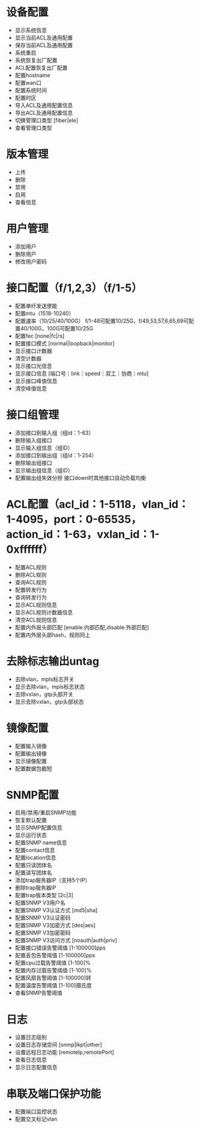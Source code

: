 # 设备配置
- 显示系统信息
- 显示当前ACL及通用配置
- 保存当前ACL及通用配置
- 系统重启
- 系统恢复出厂配置
- ACL配置恢复出厂配置
- 配置hostname
- 配置wan口
- 配置系统时间
- 配置时区
- 导入ACL及通用配置信息
- 导出ACL及通用配置信息
- 切换管理口类型 [fiber|ele]
- 查看管理口类型

# 版本管理
- 上传
- 删除
- 禁用
- 启用
- 查看信息

# 用户管理
- 添加用户
- 删除用户
- 修改用户密码

# 接口配置（f/1,2,3）（f/1-5）
- 配置单纤发送使能
- 配置mtu（1518-10240）
- 配置速率（10/25/40/100G）  f/1-48可配置10/25G，f/49,53,57,6,65,69可配置40/100G，100G可配置10/25G
- 配置fec [none|fc|rs]
- 配置接口模式 [normal|loopback|monitor]
- 显示接口计数器
- 清空计数器
- 显示接口光信息
- 显示接口信息 [端口号｜link｜speed｜双工｜协商｜mtu]
- 显示接口峰值信息
- 清空峰值信息

# 接口组管理
- 添加接口到输入组（组id：1-63）
- 删除输入组接口
- 显示输入组信息（组ID）
- 添加接口到输出组（组id：1-254）
- 删除输出组接口
- 显示输出组信息（组ID）
- 配置输出组失效分担   接口down时其他接口自动负载均衡

# ACL配置（acl_id：1-5118，vlan_id：1-4095，port：0-65535，action_id：1-63，vxlan_id：1-0xffffff）
- 配置ACL规则
- 删除ACL规则
- 查询ACL规则
- 配置转发行为
- 查询转发行为
- 显示ACL规则信息
- 显示ACL规则计数器信息
- 清空ACL规则信息
- 配置内外层头部匹配 [enable:内部匹配,disable:外部匹配]
- 配置内外层头部hash，规则同上

# 去除标志输出untag
- 去除vlan，mpls标志开关
- 显示去除vlan，mpls标志状态
- 去除vxlan，gtp头部开关
- 显示去除vxlan，gtp头部状态

# 镜像配置
- 配置输入镜像
- 配置输出镜像
- 显示镜像配置
- 配置数据包截短

# SNMP配置
- 启用/禁用/重启SNMP功能
- 恢复默认配置
- 显示SNMP配置信息
- 显示运行状态
- 配置SNMP name信息
- 配置contact信息
- 配置location信息
- 配置只读团体名
- 配置读写团体名
- 添加trap服务器IP（支持5个IP）
- 删除trap服务器IP
- 配置trap版本类型 [2c|3]
- 配置SNMP V3用户名
- 配置SNMP V3认证方式 [md5|sha]
- 配置SNMP V3认证密码
- 配置SNMP V3加密方式 [des|aes]
- 配置SNMP V3加密密码
- 配置SNMP V3访问方式 [noauth|auth|priv]
- 配置接口错误告警阈值 [1-100000]pps
- 配置丢包告警阈值 [1-100000]pps
- 配置cpu过载告警阈值 [1-100]%
- 配置内存过载告警阈值 [1-100]%
- 配置风扇告警阈值 [1-100000]转
- 配置温度告警阈值 [1-100]摄氏度
- 查看SNMP告警阈值

# 日志
- 设置日志级别
- 设置日志存储空间 [snmp|lkpt|other]
- 设置远程日志功能 [remoteIp,remotePort]
- 查看日志信息
- 显示日志配置信息

# 串联及端口保护功能
- 配置端口监控状态
- 配置交叉标记vlan


